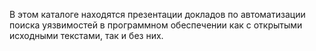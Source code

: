 В этом каталоге находятся презентации докладов по автоматизации поиска уязвимостей в программном обеспечении как с открытыми исходными текстами, так и без них.
